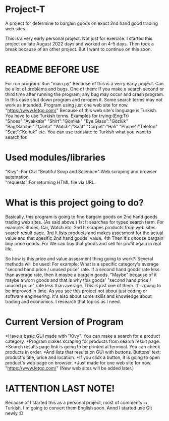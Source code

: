 # Project-T
 A project for determine to bargain goods on exact 2nd hand good trading web sites.
 
 This is a very early personal project. Not just for exercise.
 I started this project on late August 2022 days and worked on 4-5 days.
 Then took a break because of an other project. But I want to continue on this soon.

# README BEFORE USE
For run program: Run "main.py"
Because of this is a verry early project. Can be a lot of problems and bugs.
One of them: If you make a search second or third time after running the program, any bug may occur and crash program. In this case shut down program and re-open it.
Some search terms may not work as intended.
Program using just one web site for now. "https://www.letgo.com/"
Because of this web site's language is Turkish. You have to use Turkish terms.
Examples for trying:(Eng:Tr)
"Shoes":"Ayakkabı"      "Shirt":"Gömlek"        "Eye Glass":"Gözlük"        "Bag/Satchel":"Çanta"       "Watch":"Saat"      "Carpet":"Halı"     "Phone":"Telefon"
"Seat":"Koltuk" etc. 
You can use translate to Turkish what you want to search for.     

# Used modules/libraries
"Kivy": For GUI     "Beatiful Soup and Selenium":Web scraping and browser automation.       
"requests":For returning HTML file via URL.

# What is this project going to do?
Basically, this program is going to find bargain goods on 2nd hand goods trading web sites. (As said above.)
1st It searches for typed search term. For example: Shoes, Car, Watch etc.
2nd It scrapes products from web sites search result page.
3rd It lists products and makes assesment for the actual value and that spesific 2nd hand goods' value.
4th Then it's choose bargain buy price goods. For We can buy that goods and sell for profit again in real life.

So how is this price and value assesment thing going to work?: Several methods will be used:
For example: What is a specific category's average "second hand price / unused price" rate.
If a second hand goods rate less than average rate, then it maybe a bargain goods. 
"Maybe" because of it maybe a worn goods and that is why this goods' "second hand price / unused price" rate less than average.
This is just one of them. It is going to be improved in time.
As you see this project not about just coding or software engineering. 
It's also about some skills and knowledge about trading and economics.
I research that topics as I need.

# Current Version of Program
*Have a basic GUI made with "Kivy". You can make a search for a product category.
*Program makes scraping for products from search result page.
*Search results page link is going to be printed at terminal. You can check products in order.
*And lists that results on GUI with buttons. Buttons' text: product's title, price and location.
*If you click a button, it is going to open product's web page on browser.
*Just made for one web site for now. "https://www.letgo.com/" (New web sites will be added later.) 

# !ATTENTION LAST NOTE!
Because of I started this as a personal project, most of comments in Turkish. I'm going to convert them English soon.
Annd I started use Git newly :D 
